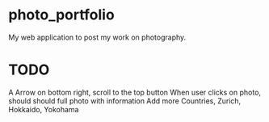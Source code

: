 # photo_portfolio
My web application to post my work on photography.

# TODO
A Arrow on bottom right, scroll to the top button
When user clicks on photo, should should full photo with information
Add more Countries, Zurich, Hokkaido, Yokohama
